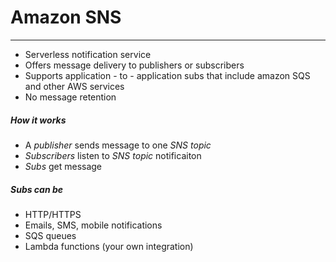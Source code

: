 # Amazon SNS
---
- Serverless notification service
- Offers message delivery to publishers or subscribers
- Supports application - to - application subs that include amazon SQS and other AWS services
- No message retention

##### How it works
- A *publisher* sends message to one *SNS topic*
- *Subscribers* listen to *SNS topic* notificaiton
- *Subs* get message

##### Subs can be
- HTTP/HTTPS
- Emails, SMS, mobile notifications
- SQS queues
- Lambda functions (your own integration)

